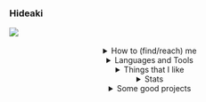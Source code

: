 ### Hideaki

![](https://komarev.com/ghpvc/?username=HideakiAtsuyo&color=blue)

<details style='text-align: center;' align='center'>
  <summary> How to (find/reach) me </summary>
  <p style="text-align: center;"align="center">============================================================</p>
  <p style="text-align: center;"align="center"><a href="https://discord.gg/HRNvGpj"><code><img alt="Hideaki's YouTube" height="20" src="https://discord.com/assets/07dca80a102d4149e9736d4b162cff6f.ico"></code></a> <a href="https://www.youtube.com/channel/UCDANHi6nIFx439kzgfdwfUA?sub_confirmation=1"><code><img alt="Hideaki's YouTube" height="20" src="https://s.ytimg.com/yts/img/favicon_144-vfliLAfaB.png"></code></a> <a href="https://www.instagram.com/hideakiatsuyo"><code><img alt="Hideaki's Instagram" height="20" src="https://www.instagram.com/static/images/ico/favicon-192.png/68d99ba29cc8.png"></code></a> <a href="https://cracked.to/HideakiAtsuyo"><code><img alt="Hideaki's C.TO" height="20" src="https://cracked.to/favicon.ico"></code></a></p>
  <p style="text-align: center;"align="center">============================================================</p>
</details>
<details style='text-align: center;' align='center'>
  <summary> Languages and Tools </summary>
  <p style="text-align: center;"align="center"><code><img height="20" src="https://raw.githubusercontent.com/github/explore/80688e429a7d4ef2fca1e82350fe8e3517d3494d/topics/javascript/javascript.png"></code> <code><img height="20" src="https://raw.githubusercontent.com/github/explore/80688e429a7d4ef2fca1e82350fe8e3517d3494d/topics/nodejs/nodejs.png"></code> <code><img height="20" src="https://raw.githubusercontent.com/github/explore/80688e429a7d4ef2fca1e82350fe8e3517d3494d/topics/csharp/csharp.png"></code> <code><img height="20" src="https://raw.githubusercontent.com/github/explore/80688e429a7d4ef2fca1e82350fe8e3517d3494d/topics/cpp/cpp.png"></code></p> 
  <p style="text-align: center;"align="center">A little bit: <code><img height="20" src="https://raw.githubusercontent.com/github/explore/80688e429a7d4ef2fca1e82350fe8e3517d3494d/topics/php/php.png"></code> <code><img height="20" src="https://raw.githubusercontent.com/github/explore/80688e429a7d4ef2fca1e82350fe8e3517d3494d/topics/html/html.png"></code> <code><img height="20" src="https://raw.githubusercontent.com/github/explore/80688e429a7d4ef2fca1e82350fe8e3517d3494d/topics/css/css.png"></code> <code><img height="20" src="https://raw.githubusercontent.com/github/explore/80688e429a7d4ef2fca1e82350fe8e3517d3494d/topics/ruby/ruby.png"></code> <code><img height="20" src="https://raw.githubusercontent.com/github/explore/80688e429a7d4ef2fca1e82350fe8e3517d3494d/topics/python/python.png"></code></p>
  <p style="text-align: center;"align="center">============================================================</p>
</details>
<details style='text-align: center;' align='center'>
  <summary> Things that I like </summary>
  <p style="text-align: center;"align="center"><strong>Development</strong></p>
  <p style="text-align: center;"align="center"><strong>Reverse Engineering</strong></p>
  <p style="text-align: center;"align="center"><strong>And some others private things</strong></p>
  <p style="text-align: center;"align="center">============================================================</p>
</details>
<details style='text-align: center;' align='center'>
  <summary> Stats </summary>
  <p style="text-align: center;"align="center"><a href="https://github.com/HideakiAtsuyo"><img align="center" src="https://github-readme-stats.vercel.app/api?username=HideakiAtsuyo&show_icons=true&include_all_commits=true&show_icons=true&title_color=fff&icon_color=79ff97&text_color=9f9f9f&bg_color=151515" alt="Hideaki's stats" /></a></p>
  <p style="text-align: center;"align="center"><a href="https://github.com/HideakiAtsuyo?tab=repositories"><img align="center" src="https://github-readme-stats.vercel.app/api/top-langs/?username=HideakiAtsuyo&layout=compact&show_icons=true&title_color=fff&icon_color=79ff97&text_color=9f9f9f&bg_color=151515" /></a></p>
  <p style="text-align: center;"align="center"><a href="https://github.com/ryo-ma/github-profile-trophy"><img align="center" src="https://github-profile-trophy.vercel.app/?username=HideakiAtsuyo&theme=gruvbox"></a></p>
  <h3 align="center">Visitors<br><img src="https://hgithub.glitch.me/count.svg" /></h3>
  <p style="text-align: center;"align="center">============================================================</p>
</details>
<details style='text-align: center;' align='center'>
  <summary> Some good projects </summary>
  <p style="text-align: center;"align="center">=> <a href="https://github.com/JacqueSatan/ethyme.cpp">Ethyme.cpp</a></p>
  <p style="text-align: center;"align="center">=> <a href="https://github.com/luccanunes/discord.cpp">Discord.cpp</a></p>
  <p style="text-align: center;"align="center">=> <a href="https://github.com/whoshuu/cpr">CPR</a></p>
  <p style="text-align: center;"align="center">=> <a href="https://github.com/gammasoft71/xtd_console">xtd.console</a></p>
  <p style="text-align: center;"align="center">=> <a href="https://github.com/ikalnytskyi/termcolor">Termcolor</a></p>
  <p style="text-align: center;"align="center">=> <a href="https://github.com/obsproject/obs-studio">OBS Studio</a></p>
  <p style="text-align: center;"align="center">=> <a href="https://github.com/obsproject/obs-browser">OBS Browser</a></p>
  =====
  <p style="text-align: center;"align="center">=> Not sure :) <=</p>
  <p style="text-align: center;"align="center">=> <a href="https://github.com/ithewei/hplayer">hplayer</a></p>
  <p style="text-align: center;"align="center">=> <a href="https://github.com/ithewei/libhv">libhv</a></p>
  =====
  <p style="text-align: center;"align="center">============================================================</p>
</details>
